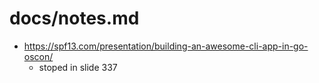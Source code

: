 # docs/notes.md

- https://spf13.com/presentation/building-an-awesome-cli-app-in-go-oscon/
  - stoped in slide 337